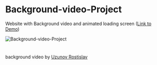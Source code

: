 # Background-video-Project
 Website with Background video and animated loading screen ([Link to Demo](https://kooroshoo.github.io/Background-video-Project/))

![Background-video-Project](https://user-images.githubusercontent.com/26629624/207654421-b6b5d46f-a3fe-41f2-90bc-dab7ea017792.gif)

#
background video by [Uzunov Rostislav](https://www.pexels.com/@rostislav/?filter=videos)
